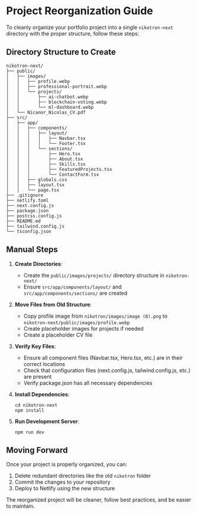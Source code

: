 # Project Reorganization Guide

To cleanly organize your portfolio project into a single `nikotron-next` directory with the proper structure, follow these steps:

## Directory Structure to Create

```
nikotron-next/
├── public/
│   ├── images/
│   │   ├── profile.webp
│   │   ├── professional-portrait.webp
│   │   └── projects/
│   │       ├── ai-chatbot.webp
│   │       ├── blockchain-voting.webp
│   │       └── ml-dashboard.webp
│   └── Nicanor_Nicolas_CV.pdf
├── src/
│   ├── app/
│   │   ├── components/
│   │   │   ├── layout/
│   │   │   │   ├── Navbar.tsx
│   │   │   │   └── Footer.tsx
│   │   │   └── sections/
│   │   │       ├── Hero.tsx
│   │   │       ├── About.tsx
│   │   │       ├── Skills.tsx
│   │   │       ├── FeaturedProjects.tsx
│   │   │       └── ContactForm.tsx
│   │   ├── globals.css
│   │   ├── layout.tsx
│   │   └── page.tsx
├── .gitignore
├── netlify.toml
├── next.config.js
├── package.json
├── postcss.config.js
├── README.md
├── tailwind.config.js
└── tsconfig.json
```

## Manual Steps

1. **Create Directories**:
   - Create the `public/images/projects/` directory structure in `nikotron-next/`
   - Ensure `src/app/components/layout/` and `src/app/components/sections/` are created

2. **Move Files from Old Structure**:
   - Copy profile image from `nikotron/images/image (8).png` to `nikotron-next/public/images/profile.webp`
   - Create placeholder images for projects if needed
   - Create a placeholder CV file

3. **Verify Key Files**:
   - Ensure all component files (Navbar.tsx, Hero.tsx, etc.) are in their correct locations
   - Check that configuration files (next.config.js, tailwind.config.js, etc.) are present
   - Verify package.json has all necessary dependencies

4. **Install Dependencies**:
   ```
   cd nikotron-next
   npm install
   ```

5. **Run Development Server**:
   ```
   npm run dev
   ```

## Moving Forward

Once your project is properly organized, you can:

1. Delete redundant directories like the old `nikotron` folder
2. Commit the changes to your repository
3. Deploy to Netlify using the new structure

The reorganized project will be cleaner, follow best practices, and be easier to maintain. 